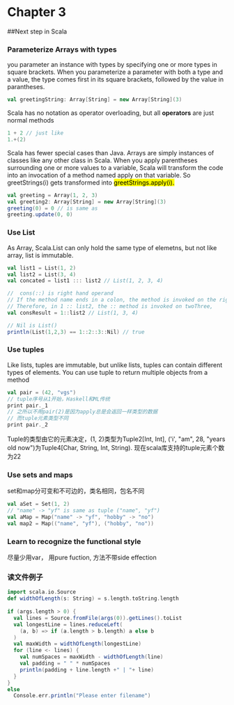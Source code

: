 # Chapter 3 

##Next step in Scala

### Parameterize Arrays with types

you parameter an instance with types by specifying one or more types in square brackets. When you parameterize a parameter with both a type and a value, the type comes first in its square brackets, followed by the value in parantheses.

```scala
val greetingString: Array[String] = new Array[String](3)
```

Scala has no notation as operator overloading, but all **operators** are just normal methods

```scala
1 + 2 // just like
1.+(2)
```
Scala has fewer special cases than Java. Arrays are simply instances of classes like any other class in Scala. When you apply parentheses surrounding one or more values to a variable, Scala will transform the code into an invocation of a method named apply on that variable. So greetStrings(i) gets transformed into <mark>greetStrings.apply(i)<mark>. 

```scala
val greeting = Array(1, 2, 3) 
val greeting2: Array[String] = new Array[String](3)
greeting(0) = 0 // is same as
greeting.update(0, 0)
```

### Use List

As Array, Scala.List can only hold the same type of elemetns, but not like array, list is immutable.

```scala
val list1 = List(1, 2)
val list2 = List(3, 4)
val concated = list1 ::: list2 // List(1, 2, 3, 4)

//  cons(::) is right hand operand
// If the method name ends in a colon, the method is invoked on the right operand. 
// Therefore, in 1 :: list2, the :: method is invoked on twoThree,
val consResult = 1::list2 // List(1, 3, 4)

// Nil is List()
println(List(1,2,3) == 1::2::3::Nil) // true
```

### Use tuples

Like lists, tuples are immutable, but unlike lists, tuples can contain different types of elements. You can use tuple to return multiple objects from a method

```scala
val pair = (42, "vgs")
// tuple序号从1开始，Haskell和ML传统
print pair._1
// 之所以不用pair(2)是因为apply总是会返回一样类型的数据
// 而tuple元素类型不同
print pair._2 
```

Tuple的类型由它的元素决定，(1, 2)类型为Tuple2[Int, Int], ('i', "am", 28, "years old now")为Tuple4[Char, String, Int, String). 现在scala库支持的tuple元素个数为22

### Use sets and maps

set和map分可变和不可边的，类名相同，包名不同

```scala
val aSet = Set(1, 2)
// "name" -> "yf" is same as tuple ("name", "yf")
val aMap = Map("name" -> "yf", "hobby" -> "no")
val map2 = Map(("name", "yf"), ("hobby", "no"))
```

### Learn to recognize the functional style

尽量少用var， 用pure fuction, 方法不带side effection


### 读文件例子

```scala
import scala.io.Source
def widthOfLength(s: String) = s.length.toString.length  
if (args.length > 0) {  val lines = Source.fromFile(args(0)).getLines().toList  val longestLine = lines.reduceLeft(    (a, b) => if (a.length > b.length) a else b  )  val maxWidth = widthOfLength(longestLine)  for (line <- lines) {    val numSpaces = maxWidth - widthOfLength(line)    val padding = " " * numSpaces    println(padding + line.length +" | "+ line)  } 
}else  Console.err.println("Please enter filename")
```
